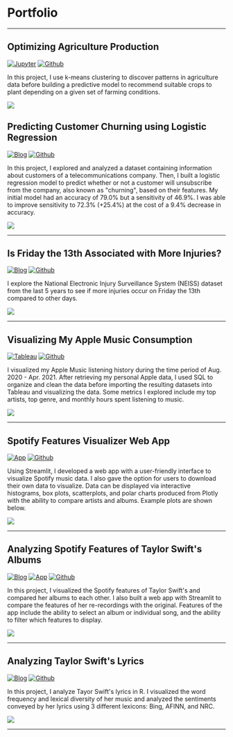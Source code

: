 # Portfolio

---
## Optimizing Agriculture Production 

[![Jupyter](https://img.shields.io/badge/Jupyter-View%20Notebook-F37626?logo=Jupyter)](https://github.com/johncarlomaula/agriculture-project/blob/main/agriculture.ipynb)
[![Github](https://img.shields.io/badge/Github-View%20on%20Github-green?logo=Github)](https://github.com/johncarlomaula/agriculture-project)

In this project, I use k-means clustering to discover patterns in agriculture data before building a predictive model to recommend suitable crops to plant depending on a given set of farming conditions.

<img src="images/project7_images/agriculture_thumbnail.png?raw=true"/>


## Predicting Customer Churning using Logistic Regression

[![Blog](https://img.shields.io/badge/Blog-View%20Blog-blue)](/project5_telco)
[![Github](https://img.shields.io/badge/Github-View%20on%20Github-green?logo=Github)](https://github.com/johncarlomaula/telco-churn-project)

In this project, I explored and analyzed a dataset containing information about customers of a telecommunications company. Then, I built a logistic regression model to predict whether or not a customer will unsubscribe from the company, also known as "churning", based on their features. My initial model had an accuracy of 79.0% but a sensitivity of 46.9%. I was able to improve sensitivity to 72.3% (+25.4%) at the cost of a 9.4% decrease in accuracy.

<img src="images/project5_images/telco_thumbnail.png?raw=true"/>

---

## Is Friday the 13th Associated with More Injuries?

[![Blog](https://img.shields.io/badge/Blog-View%20Blog-blue)](/project6_injury)
[![Github](https://img.shields.io/badge/Github-View%20on%20Github-green?logo=Github)](https://github.com/johncarlomaula/neiss-injury-project)

I explore the National Electronic Injury Surveillance System (NEISS) dataset from the last 5 years to see if more injuries occur on Friday the 13th compared to other days. 

<img src="images/injury_thumbnail.png?raw=true"/>

---

## Visualizing My Apple Music Consumption

[![Tableau](https://img.shields.io/badge/Tableau-View%20Dashboard-E97627?logo=Tableau)](https://public.tableau.com/views/AppleMusicActivityDashboard/DASH-TopSongs?:language=en-US&:display_count=n&:origin=viz_share_link)
[![Github](https://img.shields.io/badge/Github-View%20on%20Github-green?logo=Github)](https://github.com/johncarlomaula/apple-music-activity-project)

I visualized my Apple Music listening history during the time period of Aug. 2020 - Apr. 2021. After retrieving my personal Apple data, I used SQL to organize and clean the data before importing the resulting datasets into Tableau and visualizing the data. Some metrics I explored include my top artists, top genre, and monthly hours spent listening to music. 

<img src="images/activity.png?raw=true"/>

---

## Spotify Features Visualizer Web App

[![App](https://img.shields.io/badge/App-Open%20App-blue)](https://johncarlomaula-spotify-features-visualizer-app-app-0l4de8.streamlitapp.com/)
[![Github](https://img.shields.io/badge/Github-View%20on%20Github-green?logo=Github)](https://github.com/johncarlomaula/spotify-features-visualizer-app)

Using Streamlit, I developed a web app with a user-friendly interface to visualize Spotify music data. I also gave the option for users to download their own data to visualize. Data can be displayed via interactive histograms, box plots, scatterplots, and polar charts produced from Plotly with the ability to compare artists and albums. Example plots are shown below. 

<img src="images/app_thumbnail.png?raw=true"/>

---

## Analyzing Spotify Features of Taylor Swift's Albums

[![Blog](https://img.shields.io/badge/Blog-View%20Blog-blue)](/project1_swift)
[![App](https://img.shields.io/badge/App-Open%20App-blue)](https://johncarlomaula-taylorswift-spotify-features-pr-swift-app-8j8zgx.streamlitapp.com/)
[![Github](https://img.shields.io/badge/Github-View%20on%20Github-green?logo=Github)](https://github.com/johncarlomaula/taylorswift-spotify-features-project)

In this project, I visualized the Spotify features of Taylor Swift's and compared her albums to each other. I also built a web app with Streamlit to compare the features of her re-recordings with the original. Features of the app include the ability to select an album or individual song, and the ability to filter which features to display.

<img src="images/project1_images/swift_thumbnail.png?raw=true"/>

---

## Analyzing Taylor Swift's Lyrics

[![Blog](https://img.shields.io/badge/Blog-View%20Blog-blue)](/project2_lyrics)
[![Github](https://img.shields.io/badge/Github-View%20on%20Github-green?logo=Github)](https://github.com/johncarlomaula/taylorswift-lyrics-project)

In this project, I analyze Tayor Swift's lyrics in R. I visualized the word frequency and lexical diversity of her music and analyzed the sentiments conveyed by her lyrics using 3 different lexicons: Bing, AFINN, and NRC.

<img src="images/project2_images/lyrics_thumbnail.png?raw=true"/>

---
